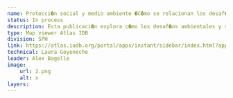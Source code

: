 ```yaml
---
name: Protecci�n social y medio ambiente �C�mo se relacionan los desaf�os de reducci�n de la pobreza y de protecci�n del medio ambiente en ALC?
status: In process
description: Esta publicaci�n explora c�mo los desaf�os ambientales y sociales se combinan a nivel territorial en los pa�ses de la regi�n y como estos desaf�os podr�an abordarse en conjunto. Para ello, se basa en un an�lisis estad�stico en 22 pa�ses de la LAC de las variables ambientales relacionadas con la presencia de ecosistemas de alto valor y de las variables sociales relacionadas con la presencia de poblaciones pobres y vulnerables a nivel municipal.
type: Map viewer Atlas IDB
division: SPH
link: https://atlas.iadb.org/portal/apps/instant/sidebar/index.html?appid=a7deb2a6bdb1465983dfc735fc7dff67
technical: Laura Goyeneche
leader: Alex Bagolle
image: 
    url: 2.png
    alt: x
layers:
---
```

    